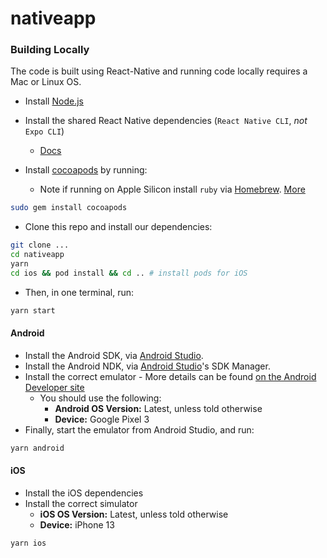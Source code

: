 # nativeapp

### Building Locally

The code is built using React-Native and running code locally requires a Mac or Linux OS.

-   Install [Node.js](https://nodejs.org) 
-   Install the shared React Native dependencies (`React Native CLI`, _not_ `Expo CLI`)
    -   [Docs](https://reactnative.dev/docs/environment-setup)

-   Install [cocoapods](https://guides.cocoapods.org/using/getting-started.html) by running:
    -   Note if running on Apple Silicon install `ruby` via [Homebrew](https://brew.sh). [More](https://stackoverflow.com/a/66556339)
```bash
sudo gem install cocoapods
```
-   Clone this repo and install our dependencies:

```bash
git clone ...
cd nativeapp 
yarn 
cd ios && pod install && cd .. # install pods for iOS
```
-   Then, in one terminal, run:

```bash
yarn start 
```

#### Android

-   Install the Android SDK, via [Android Studio](https://developer.android.com/studio).
-   Install the Android NDK, via [Android Studio](https://developer.android.com/studio)'s SDK Manager.
-   Install the correct emulator
        -   More details can be found [on the Android Developer site](https://developer.android.com/studio/run/emulator)
    -   You should use the following:
        -   **Android OS Version:** Latest, unless told otherwise
        -   **Device:** Google Pixel 3
-   Finally, start the emulator from Android Studio, and run:

```bash
yarn android
```

#### iOS

-   Install the iOS dependencies
-   Install the correct simulator
    -   **iOS OS Version:** Latest, unless told otherwise
    -   **Device:** iPhone 13 

```bash
yarn ios
```
